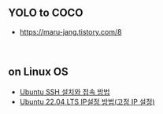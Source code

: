 ## YOLO to COCO
- https://maru-jang.tistory.com/8  
<br>

## on Linux OS
- [Ubuntu SSH 설치와 접속 방법](https://codechacha.com/ko/ubuntu-install-openssh/)  
- [Ubuntu 22.04 LTS IP설정 방법(고정 IP 설정)](https://it-svr.com/ubuntu-22-04-lts-static-ip/)  
